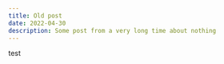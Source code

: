```yaml
---
title: Old post
date: 2022-04-30
description: Some post from a very long time about nothing
---
```

test